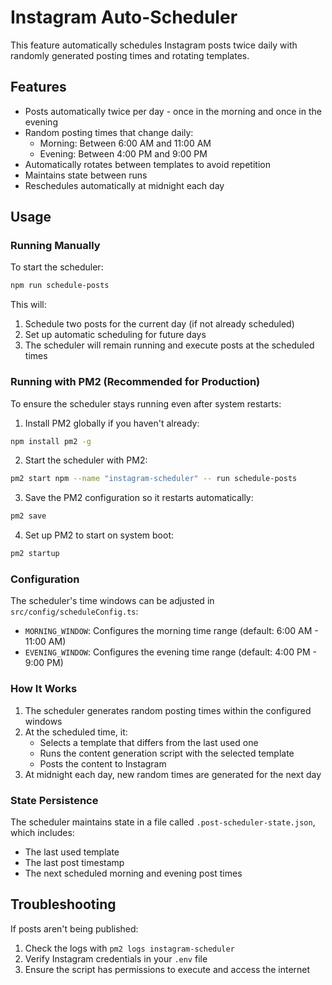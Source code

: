 # Instagram Auto-Scheduler

This feature automatically schedules Instagram posts twice daily with randomly generated posting times and rotating templates.

## Features

- Posts automatically twice per day - once in the morning and once in the evening
- Random posting times that change daily:
  - Morning: Between 6:00 AM and 11:00 AM
  - Evening: Between 4:00 PM and 9:00 PM
- Automatically rotates between templates to avoid repetition
- Maintains state between runs
- Reschedules automatically at midnight each day

## Usage

### Running Manually

To start the scheduler:

```bash
npm run schedule-posts
```

This will:
1. Schedule two posts for the current day (if not already scheduled)
2. Set up automatic scheduling for future days
3. The scheduler will remain running and execute posts at the scheduled times

### Running with PM2 (Recommended for Production)

To ensure the scheduler stays running even after system restarts:

1. Install PM2 globally if you haven't already:
```bash
npm install pm2 -g
```

2. Start the scheduler with PM2:
```bash
pm2 start npm --name "instagram-scheduler" -- run schedule-posts
```

3. Save the PM2 configuration so it restarts automatically:
```bash
pm2 save
```

4. Set up PM2 to start on system boot:
```bash
pm2 startup
```

### Configuration

The scheduler's time windows can be adjusted in `src/config/scheduleConfig.ts`:

- `MORNING_WINDOW`: Configures the morning time range (default: 6:00 AM - 11:00 AM)
- `EVENING_WINDOW`: Configures the evening time range (default: 4:00 PM - 9:00 PM)

### How It Works

1. The scheduler generates random posting times within the configured windows
2. At the scheduled time, it:
   - Selects a template that differs from the last used one
   - Runs the content generation script with the selected template
   - Posts the content to Instagram
3. At midnight each day, new random times are generated for the next day

### State Persistence

The scheduler maintains state in a file called `.post-scheduler-state.json`, which includes:
- The last used template
- The last post timestamp
- The next scheduled morning and evening post times

## Troubleshooting

If posts aren't being published:

1. Check the logs with `pm2 logs instagram-scheduler`
2. Verify Instagram credentials in your `.env` file
3. Ensure the script has permissions to execute and access the internet 